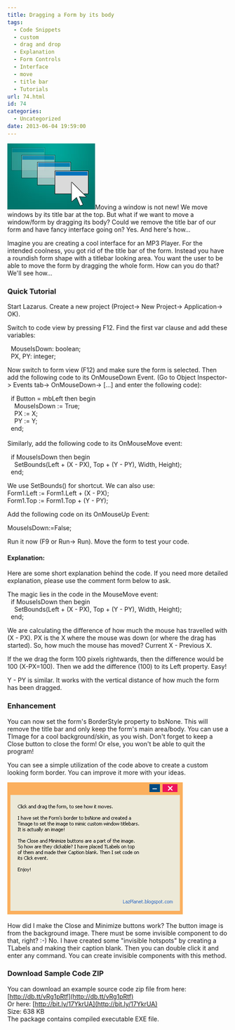 ```yaml
---
title: Dragging a Form by its body
tags:
  - Code Snippets
  - custom
  - drag and drop
  - Explanation
  - Form Controls
  - Interface
  - move
  - title bar
  - Tutorials
url: 74.html
id: 74
categories:
  - Uncategorized
date: 2013-06-04 19:59:00
---
```


![](dragging-form-by-its-body/drag-form-lazarus.jpg)Moving a window is not new! We move windows by its title bar at the top. But what if we want to move a window/form by dragging its body? Could we remove the title bar of our form and have fancy interface going on? Yes. And here's how...  
  
  
Imagine you are creating a cool interface for an MP3 Player. For the intended coolness, you got rid of the title bar of the form. Instead you have a roundish form shape with a titlebar looking area. You want the user to be able to move the form by dragging the whole form. How can you do that? We'll see how...  
  
  

### Quick Tutorial

  
Start Lazarus. Create a new project (Project-> New Project-> Application-> OK).  
  
Switch to code view by pressing F12. Find the first var clause and add these variables:  
  
  MouseIsDown: boolean;  
  PX, PY: integer;  
  
Now switch to form view (F12) and make sure the form is selected. Then add the following code to its OnMouseDown Event. (Go to Object Inspector-> Events tab-> OnMouseDown-> \[...\] and enter the following code):  
  
  if Button = mbLeft then begin  
    MouseIsDown := True;  
    PX := X;  
    PY := Y;  
  end;  
   
Similarly, add the following code to its OnMouseMove event:  
  
  if MouseIsDown then begin  
    SetBounds(Left + (X - PX), Top + (Y - PY), Width, Height);  
  end;  
  
We use SetBounds() for shortcut. We can also use:  
Form1.Left := Form1.Left + (X - PX);  
Form1.Top := Form1.Top + (Y - PY);  
  
Add the following code on its OnMouseUp Event:  
  
MouseIsDown:=False;  
  
Run it now (F9 or Run-> Run). Move the form to test your code.  
  
  

#### Explanation:

Here are some short explanation behind the code. If you need more detailed explanation, please use the comment form below to ask.  
  
The magic lies in the code in the MouseMove event:  
  if MouseIsDown then begin  
    SetBounds(Left + (X - PX), Top + (Y - PY), Width, Height);  
  end;  
  
We are calculating the difference of how much the mouse has travelled with (X - PX). PX is the X where the mouse was down (or where the drag has started). So, how much the mouse has moved? Current X - Previous X.  
  
If the we drag the form 100 pixels rightwards, then the difference would be 100 (X-PX=100). Then we add the difference (100) to its Left property. Easy!  
  
Y - PY is similar. It works with the vertical distance of how much the form has been dragged.  
  

### Enhancement

  
You can now set the form's BorderStyle property to bsNone. This will remove the title bar and only keep the form's main area/body. You can use a TImage for a cool background/skin, as you wish. Don't forget to keep a Close button to close the form! Or else, you won't be able to quit the program!  
  
You can see a simple utilization of the code above to create a custom looking form border. You can improve it more with your ideas.  
  
![](dragging-form-by-its-body/drag-form-lazarus.gif)  
  
How did I make the Close and Minimize buttons work? The button image is from the background image. There must be some invisible component to do that, right? :-) No. I have created some "invisible hotspots" by creating a TLabels and making their caption blank. Then you can double click it and enter any command. You can create invisible components with this method.  
  

### Download Sample Code ZIP

You can download an example source code zip file from here: [http://db.tt/vRg1pRtf](http://db.tt/vRg1pRtf)  
Or here: [http://bit.ly/17YkrUA](http://bit.ly/17YkrUA)  
Size: 638 KB  
The package contains compiled executable EXE file.